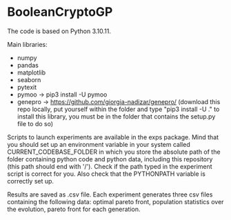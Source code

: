 # BooleanCryptoGP

The code is based on Python 3.10.11.

Main libraries:
- numpy
- pandas
- matplotlib
- seaborn
- pytexit
- pymoo -> pip3 install -U pymoo
- genepro -> https://github.com/giorgia-nadizar/genepro/ (download this repo locally, put yourself within the folder and type "pip3 install -U ." to install this library, you must be in the folder that contains the setup.py file to do so)

Scripts to launch experiments are available in the exps package.
Mind that you should set up an environment variable in your system called CURRENT_CODEBASE_FOLDER in which you store the absolute path of the folder containing python code and python data, including this repository (this path should end with '/'). Check if the path typed in the experiment script is correct for you. Also check that the PYTHONPATH variable is correctly set up.

Results are saved as .csv file. Each experiment generates three csv files containing the following data: optimal pareto front, population statistics over the evolution, pareto front for each generation.

